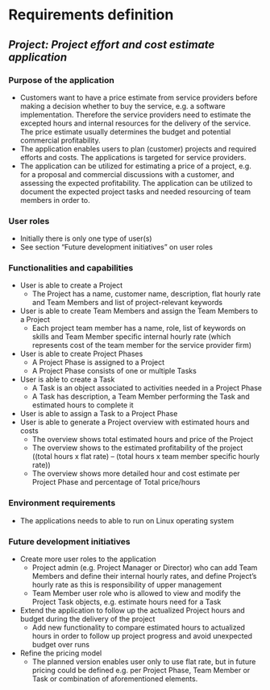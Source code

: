 # **Requirements definition**

## **_Project: Project effort and cost estimate application_**


### **Purpose of the application**

- Customers want to have a price estimate from service providers before making a decision whether to buy the service, e.g. a software implementation. Therefore the service providers need to estimate the excepted hours and internal resources for the delivery of the service. The price estimate usually determines the budget and potential commercial profitability.
- The application enables users to plan (customer) projects and required efforts and costs. The applications is targeted for service providers.
- The application can be utilized for estimating a price of a project, e.g. for a proposal and commercial discussions with a customer, and assessing the expected profitability.
The application can be utilized to document the expected project tasks and needed resourcing of team members in order to.



### **User roles**

- Initially there is only one type of user(s)
- See section “Future development initiatives” on user roles


### **Functionalities and capabilities**

- User is able to create a Project
  - The Project has a name, customer name, description, flat hourly rate and Team Members and list of project-relevant keywords
- User is able to create Team Members and assign the Team Members to a Project
  - Each project team member has a name, role, list of keywords on skills and Team Member specific internal hourly rate (which represents cost of the team member for the service provider firm)
- User is able to create Project Phases
  - A Project Phase is assigned to a Project
  - A Project Phase consists of one or multiple Tasks
- User is able to create a Task
  - A Task is an object associated to activities needed in a Project Phase
  - A Task has description, a Team Member performing the Task and estimated hours to complete it
- User is able to assign a Task to a Project Phase
- User is able to generate a Project overview with estimated hours and costs
  - The overview shows total estimated hours and price of the Project
  - The overview shows to the estimated profitability of the project ((total hours x flat rate) – (total hours x team member specific hourly rate))
  - The overview shows more detailed hour and cost estimate per Project Phase and percentage of Total price/hours


### **Environment requirements**

- The applications needs to able to run on Linux operating system

### **Future development initiatives**

- Create more user roles to the application
  - Project admin (e.g. Project Manager or Director) who can add Team Members and define their internal hourly rates, and define Project’s hourly rate as this is responsibility of upper management
  - Team Member user role who is allowed to view and modify the Project Task objects, e.g. estimate hours need for a Task
- Extend the application to follow up the actualized Project hours and budget during the delivery of the project
  - Add new functionality to compare estimated hours to actualized hours in order to follow up project progress and avoid unexpected budget over runs
- Refine the pricing model
  - The planned version enables user only to use flat rate, but in future pricing could be defined e.g. per Project Phase, Team Member or Task or combination of aforementioned elements.

